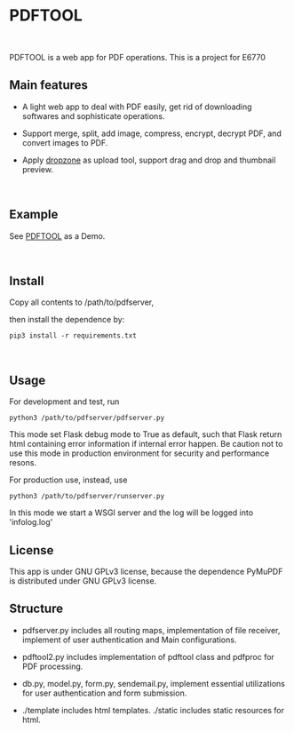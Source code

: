 
# PDFTOOL

 

PDFTOOL is a web app for PDF operations.
This is a project for E6770
 

## Main features

-   A light web app to deal with PDF easily, get rid of downloading softwares
    and sophisticate operations.

-   Support merge, split, add image, compress, encrypt, decrypt PDF, and convert
    images to PDF.

-   Apply [dropzone](https://www.dropzonejs.com/) as upload tool, support drag
    and drop and thumbnail preview.

 

## Example

See [PDFTOOL](http://52.205.233.142/) as a Demo.

 

## Install


Copy all contents to /path/to/pdfserver,

then install the dependence by:

~~~~~~~~~~~~~~~~~~~~~~~~~~~~~~~~~~~~~~~~~~~~~~~~~~~~~~~~~~~~~~~~~~~~~~~~~~~~~~~~
pip3 install -r requirements.txt
~~~~~~~~~~~~~~~~~~~~~~~~~~~~~~~~~~~~~~~~~~~~~~~~~~~~~~~~~~~~~~~~~~~~~~~~~~~~~~~~

 

## Usage

For development and test, run

~~~~~~~~~~~~~~~~~~~~~~~~~~~~~~~~~~~~~~~~~~~~~~~~~~~~~~~~~~~~~~~~~~~~~~~~~~~~~~~~
python3 /path/to/pdfserver/pdfserver.py
~~~~~~~~~~~~~~~~~~~~~~~~~~~~~~~~~~~~~~~~~~~~~~~~~~~~~~~~~~~~~~~~~~~~~~~~~~~~~~~~
This mode set Flask debug mode to True as default, such that Flask return html containing error information if internal error happen.
Be caution not to use this mode in production environment for security and performance resons.

For production use, instead, use

~~~~~~~~~~~~~~~~~~~~~~~~~~~~~~~~~~~~~~~~~~~~~~~~~~~~~~~~~~~~~~~~~~~~~~~~~~~~~~~~
python3 /path/to/pdfserver/runserver.py
~~~~~~~~~~~~~~~~~~~~~~~~~~~~~~~~~~~~~~~~~~~~~~~~~~~~~~~~~~~~~~~~~~~~~~~~~~~~~~~~
In this mode we start a WSGI server and the log will be logged into 'infolog.log'

## License

This app is under GNU GPLv3 license, because the dependence PyMuPDF is distributed under GNU GPLv3 license.
 

## Structure

-   pdfserver.py includes all routing maps, implementation of file receiver,
    implement of user authentication and Main configurations.

-   pdftool2.py includes implementation of pdftool class and pdfproc for PDF processing.

- db.py, model.py, form.py, sendemail.py, implement essential utilizations for user authentication and form submission.

-   ./template includes html templates. ./static includes static resources for html.
